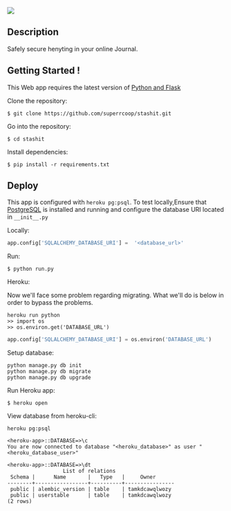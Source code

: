 <img src="app/static/icons/LOGOICON.png" /> 

Description
-------------------

Safely secure henyting in your online Journal.

Getting Started !
-------------------

This Web app requires the latest version of [Python and Flask](http://flask.pocoo.org)

Clone the repository:

`$ git clone https://github.com/superrcoop/stashit.git`

Go into the repository:

`$ cd stashit`

Install dependencies:

`$ pip install -r requirements.txt`


Deploy
--------

This app is configured with `heroku pg:psql`. 
To test locally,Ensure that [PostgreSQL](https://www.postgresql.org) is installed and running and configure the database URI located in `__init__.py`

Locally: 

~~~~python
app.config['SQLALCHEMY_DATABASE_URI'] =  '<database_url>'
~~~~

Run:

`$ python run.py`

Heroku:

Now we'll face some problem regarding migrating. What we'll do is below in order to bypass the problems.

~~~~
heroku run python
>> import os
>> os.environ.get('DATABASE_URL')
~~~~

~~~~python
app.config['SQLALCHEMY_DATABASE_URI'] = os.environ('DATABASE_URL')
~~~~

Setup database: 

~~~
python manage.py db init
python manage.py db migrate
python manage.py db upgrade
~~~

Run Heroku app: 

`$ heroku open`

View database from heroku-cli:

~~~
heroku pg:psql

<heroku-app>::DATABASE=>\c
You are now connected to database "<heroku_database>" as user "<heroku_database_user>"

<heroku-app>::DATABASE=>\dt
                  List of relations
 Schema |      Name       |   Type   |     Owner      
--------+-----------------+----------+----------------
 public | alembic_version | table    | tamkdcawqlwozy
 public | userstable      | table    | tamkdcawqlwozy
(2 rows)
~~~


